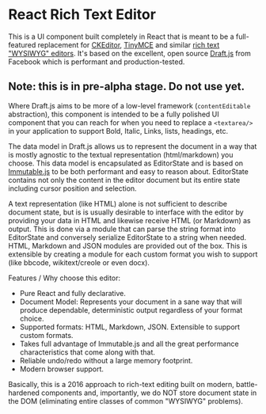 # React Rich Text Editor

This is a UI component built completely in React that is meant to be a full-featured replacement for [CKEditor][ckeditor], [TinyMCE][tinymce] and similar [rich text "WYSIWYG" editors][rte]. It's based on the excellent, open source [Draft.js][draft-js] from Facebook which is performant and production-tested.

## Note: this is in pre-alpha stage. Do not use yet.

Where Draft.js aims to be more of a low-level framework (`contentEditable` abstraction), this component is intended to be a fully polished UI component that you can reach for when you need to replace a `<textarea/>` in your application to support Bold, Italic, Links, lists, headings, etc.

The data model in Draft.js allows us to represent the document in a way that is mostly agnostic to the textual representation (html/markdown) you choose. This data model is encapsulated as EditorState and is based on [Immutable.js][immutablejs] to be both performant and easy to reason about. EditorState contains not only the content in the editor document but its entire state including cursor position and selection.

A text representation (like HTML) alone is not sufficient to describe document state, but is is usually desirable to interface with the editor by providing your data in HTML and likewise receive HTML (or Markdown) as output. This is done via a module that can parse the string format into EditorState and conversely serialize EditorState to a string when needed. HTML, Markdown and JSON modules are provided out of the box. This is extensible by creating a module for each custom format you wish to support (like bbcode, wikitext/creole or even docx).

Features / Why choose this editor:

 * Pure React and fully declarative.
 * Document Model: Represents your document in a sane way that will produce dependable, deterministic output regardless of your format choice.
 * Supported formats: HTML, Markdown, JSON. Extensible to support custom formats.
 * Takes full advantage of Immutable.js and all the great performance characteristics that come along with that.
 * Reliable undo/redo without a large memory footprint.
 * Modern browser support.

Basically, this is a 2016 approach to rich-text editing built on modern, battle-hardened components and, importantly, we do NOT store document state in the DOM (eliminating entire classes of common "WYSIWYG" problems).

[rte]: https://www.google.com/search?q=web+based+rich+text+editor
[ckeditor]: http://ckeditor.com/
[tinymce]: https://www.tinymce.com/
[draft-js]: https://facebook.github.io/draft-js/
[immutablejs]: https://facebook.github.io/immutable-js/
